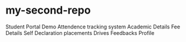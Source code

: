 # my-second-repo
Student Portal Demo
Attendence tracking system
Academic Details
Fee Details
Self Declaration
placements Drives
Feedbacks
Profile
